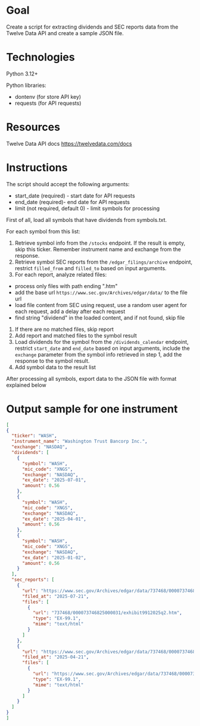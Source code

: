 # Goal
Create a script for extracting dividends and SEC reports data from the Twelve Data API and create a sample JSON file.

# Technologies
Python 3.12+

Python libraries:
- dontenv (for store API key)
- requests (for API requests)

# Resources
Twelve Data API docs https://twelvedata.com/docs

# Instructions
The script should accept the following arguments:
- start_date (required) - start date for API requests 
- end_date (required)- end date for API requests
- limit (not required, default 0) - limit symbols for processing

First of all, load all symbols that have dividends from symbols.txt.

For each symbol from this list:
1. Retrieve symbol info from the `/stocks` endpoint. If the result is empty, skip this ticker. Remember instrument name and exchange from the response.
2. Retrieve symbol SEC reports from the `/edgar_filings/archive` endpoint, restrict `filled_from` and `filled_to` based on input arguments.
3. For each report, analyze related files: 
- process only files with path ending ".htm"
- add the base url `https://www.sec.gov/Archives/edgar/data/` to the file url
- load file content from SEC using request, use a random user agent for each request, add a delay after each request
- find string "dividend" in the loaded content, and if not found, skip file
1. If there are no matched files, skip report
2. Add report and matched files to the symbol result
3. Load dividends for the symbol from the `/dividends_calendar` endpoint, restrict `start_date` and `end_date` based on input arguments, include the `exchange` parameter from the symbol info retrieved in step 1, add the response to the symbol result.
4. Add symbol data to the result list

After processing all symbols, export data to the JSON file with format explained below


# Output sample for one instrument
```json
[
{
  "ticker": "WASH",
  "instrument_name": "Washington Trust Bancorp Inc.",
  "exchange": "NASDAQ",
  "dividends": [
    {
      "symbol": "WASH",
      "mic_code": "XNGS",
      "exchange": "NASDAQ",
      "ex_date": "2025-07-01",
      "amount": 0.56
    },
    {
      "symbol": "WASH",
      "mic_code": "XNGS",
      "exchange": "NASDAQ",
      "ex_date": "2025-04-01",
      "amount": 0.56
    },
    {
      "symbol": "WASH",
      "mic_code": "XNGS",
      "exchange": "NASDAQ",
      "ex_date": "2025-01-02",
      "amount": 0.56
    }
  ],
  "sec_reports": [
    {
      "url": "https://www.sec.gov/Archives/edgar/data/737468/0000737468-25-000031-index.htm",
      "filed_at": "2025-07-21",
      "files": [
        {
          "url": "737468/000073746825000031/exhibit9912025q2.htm",
          "type": "EX-99.1",
          "mime": "text/html"
        }
      ]
    },
    {
      "url": "https://www.sec.gov/Archives/edgar/data/737468/0000737468-25-000019-index.htm",
      "filed_at": "2025-04-21",
      "files": [
        {
          "url": "https://www.sec.gov/Archives/edgar/data/737468/000073746825000019/exhibit9912025q1.htm",
          "type": "EX-99.1",
          "mime": "text/html"
        }
      ]
    }
  ]
}
]
```